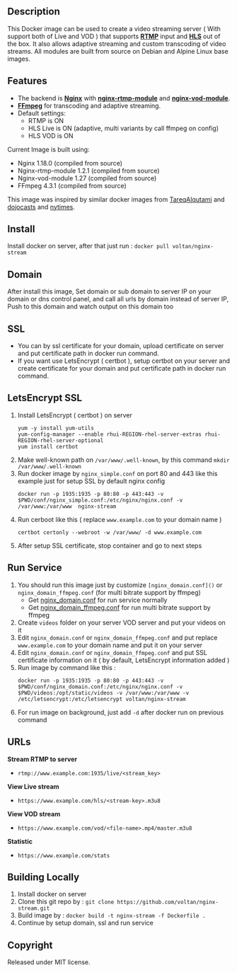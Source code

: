 ## Description
This Docker image can be used to create a video streaming server ( With support both of Live and VOD ) that supports [**RTMP**](https://en.wikipedia.org/wiki/Real-Time_Messaging_Protocol) input and [**HLS**](https://en.wikipedia.org/wiki/HTTP_Live_Streaming) out of the box. 
It also allows adaptive streaming and custom transcoding of video streams.
All modules are built from source on Debian and Alpine Linux base images.

## Features
 * The backend is [**Nginx**](http://nginx.org/en/) with [**nginx-rtmp-module**](https://github.com/arut/nginx-rtmp-module) and [**nginx-vod-module**](https://github.com/kaltura/nginx-vod-module).
 * [**FFmpeg**](https://www.ffmpeg.org/) for transcoding and adaptive streaming.
 * Default settings: 
	* RTMP is ON
	* HLS Live is ON (adaptive, multi variants by call ffmpeg on config)
	* HLS VOD is ON

Current Image is built using:
 * Nginx 1.18.0 (compiled from source)
 * Nginx-rtmp-module 1.2.1 (compiled from source)
 * Nginx-vod-module 1.27 (compiled from source)
 * FFmpeg 4.3.1 (compiled from source)
  
This image was inspired by similar docker images from [TareqAlqutami](https://github.com/TareqAlqutami/rtmp-hls-server) and [dojocasts](https://gitlab.com/dojocasts/nginx-vod-module-docker) and [nytimes](https://github.com/nytimes/nginx-vod-module-docker).

## Install
Install docker on server, after that just run : `docker pull voltan/nginx-stream`

## Domain
After install this image, Set domain or sub domain to server IP on your domain or dns control panel, and call all urls by domain instead of server IP, Push to this domain and watch output on this domain too 

## SSL
 * You can by ssl certificate for your domain, upload certificate on server and put certificate path in docker run command.
 * If you want use LetsEncrypt ( certbot ), setup certbot on your server and create certificate for your domain and put certificate path in docker run command.
 
## LetsEncrypt SSL
1. Install LetsEncrypt ( certbot ) on server 
      ```
      yum -y install yum-utils
      yum-config-manager --enable rhui-REGION-rhel-server-extras rhui-REGION-rhel-server-optional
      yum install certbot
      ```
2. Make well-known path on `/var/www/.well-known`, by this command `mkdir /var/www/.well-known`
3. Run docker image by `nginx_simple.conf` on port 80 and 443 like this example just for setup SSL by default nginx config
     ``` 
     docker run -p 1935:1935 -p 80:80 -p 443:443 -v $PWD/conf/nginx_simple.conf:/etc/nginx/nginx.conf -v /var/www:/var/www  nginx-stream
     ```
4. Run cerboot like this ( replace `www.example.com` to your domain name )    
     ```
     certbot certonly --webroot -w /var/www/ -d www.example.com
     ```
5. After setup SSL certificate, stop container and go to next steps

## Run Service
1. You should run this image just by customize `[nginx_domain.conf]()` or `nginx_domain_ffmpeg.conf` (for multi bitrate support by ffmpeg)
   * Get [nginx_domain.conf](https://github.com/voltan/nginx-stream/blob/master/conf/nginx_domain.conf) for run service normally
   * Get [nginx_domain_ffmpeg.conf](https://github.com/voltan/nginx-stream/blob/master/conf/nginx_domain_ffmpeg.conf) for run multi bitrate support by ffmpeg
2. Create `videos` folder on your server VOD server and put your videos on it
3. Edit `nginx_domain.conf` or `nginx_domain_ffmpeg.conf` and put replace `www.example.com` to your domain name and put it on your server
4. Edit `nginx_domain.conf` or `nginx_domain_ffmpeg.conf` and put SSL certificate information on it ( by default, LetsEncrypt information added )
5. Run image by command like this :
    ```
    docker run -p 1935:1935 -p 80:80 -p 443:443 -v $PWD/conf/nginx_domain.conf:/etc/nginx/nginx.conf -v $PWD/videos:/opt/static/videos -v /var/www:/var/www -v /etc/letsencrypt:/etc/letsencrypt voltan/nginx-stream
    ```
6. For run image on background, just add `-d` after docker run on previous command

## URLs
**Stream RTMP to server**
 - `rtmp://www.example.com:1935/live/<stream_key>`

**View Live stream**
 - `https://www.example.com/hls/<stream-key>.m3u8`

**View VOD stream**
 - `https://www.example.com/vod/<file-name>.mp4/master.m3u8`

**Statistic**
 - `https://www.example.com/stats`

## Building Locally
1. Install docker on server
2. Clone this git repo by : `git clone https://github.com/voltan/nginx-stream.git` 
3. Build image by : `docker build -t nginx-stream -f Dockerfile .`
4. Continue by setup domain, ssl and run service

## Copyright
Released under MIT license.
